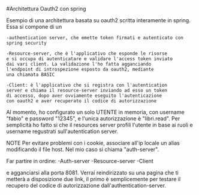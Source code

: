 ﻿#Architettura Oauth2 con spring

Esempio di una architettura basata su oauth2 scritta interamente in spring.
Essa si compone di un
	
	
	-authentication server, che emette token firmati e autenticato con
	spring security

	-Resource-server, che è l'applicativo che esponde le risorse
	e si occupa di autenticatare e validare l'access token inviato
	dai vari client. La validazione l'ho fatta agganciando
	l'endpoint di introspezione esposto da oauth2, mediante
	una chiamata BASIC

	-Client: è l'applicativo che si registra con l'autentication
	server e chiama il resource-server inviando ad esso un token
	di accesso, dopo aver ovviamente eseguito l'autenticazione
	con oauth2 e aver recuperato il codice di autorizzazione


Al momento, ho configurato un solo UTENTE in memoria, con username "fabio" e password 
"12345", e l'unica autorizzazione è "libri.read". Per semplicità ho fatto si che 
il resources server profili l'utente in base ai ruoli e username regustrati 
sull'autentication server. 

NOTE
Per evitare problemi con i cookie, associare all'ip locale un alias modificando il file host. Nel mio
caso si chiama "auth-server".

Far partire in ordine:
	-Auth-server
	-Resource-server
	-Client

e agganciarsi alla porta 8081. Verrai reindirizzato su una pagina che ti metterà a disposizione due link, il primo è semplicemente
per testare il recupero del codice di autorizzazione dall'authentication-server. 
